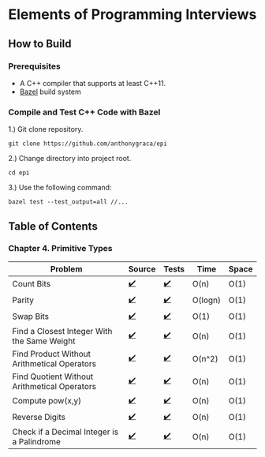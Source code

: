 # Elements of Programming Interviews

## How to Build
### Prerequisites
* A C++ compiler that supports at least C++11.
* [Bazel](https://bazel.build) build system
### Compile and Test C++ Code with Bazel
1.) Git clone repository.  
```
git clone https://github.com/anthonygraca/epi
```
2.) Change directory into project root.  
```
cd epi
```
3.) Use the following command: 
```
bazel test --test_output=all //...
```  

## Table of Contents
### Chapter 4. Primitive Types
| Problem | Source | Tests | Time | Space |
|---------|--------|-------|------|-------|
| Count Bits | [:heavy_check_mark:](https://github.com/anthonygraca/epi/blob/main/src/main/data-structures-and-algorithms/primitive-types/counting-bits.h) | [:heavy_check_mark:](https://github.com/anthonygraca/epi/blob/main/src/test/data-structures-and-algorithms/primitive-types/counting-bits-test.cc) | O(n) | O(1) |
| Parity  | [:heavy_check_mark:](https://github.com/anthonygraca/epi/blob/main/src/main/data-structures-and-algorithms/primitive-types/parity.h) | [:heavy_check_mark:](https://github.com/anthonygraca/epi/blob/main/src/test/data-structures-and-algorithms/primitive-types/parity-test.cc) | O(logn) | O(1) |
| Swap Bits  | [:heavy_check_mark:](https://github.com/anthonygraca/epi/blob/main/src/main/data-structures-and-algorithms/primitive-types/swap-bits.h) | [:heavy_check_mark:](https://github.com/anthonygraca/epi/blob/main/src/test/data-structures-and-algorithms/primitive-types/swap-bits-test.cc) | O(1) | O(1) |
| Find a Closest Integer With the Same Weight | [:heavy_check_mark:](https://github.com/anthonygraca/epi/blob/main/src/main/data-structures-and-algorithms/primitive-types/closest-integer-same-weight.h) | [:heavy_check_mark:](https://github.com/anthonygraca/epi/blob/main/src/test/data-structures-and-algorithms/primitive-types/closest-integer-same-weight-test.cc) | O(n) | O(1) |
| Find Product Without Arithmetical Operators | [:heavy_check_mark:](https://github.com/anthonygraca/epi/blob/main/src/main/data-structures-and-algorithms/primitive-types/product-without-arithmetical-operators.h) | [:heavy_check_mark:](https://github.com/anthonygraca/epi/blob/main/src/test/data-structures-and-algorithms/primitive-types/product-without-arithmetical-operators-test.cc) | O(n^2) | O(1) |
| Find Quotient Without Arithmetical Operators | [:heavy_check_mark:](https://github.com/anthonygraca/epi/blob/main/src/main/data-structures-and-algorithms/primitive-types/quotient-without-arithmetical-operators.h) | [:heavy_check_mark:](https://github.com/anthonygraca/epi/blob/main/src/test/data-structures-and-algorithms/primitive-types/quotient-without-arithmetical-operators-test.cc) | O(n) | O(1) |
| Compute pow(x,y) | [:heavy_check_mark:](https://github.com/anthonygraca/epi/blob/main/src/main/data-structures-and-algorithms/primitive-types/compute-pow.h) | [:heavy_check_mark:](https://github.com/anthonygraca/epi/blob/main/src/test/data-structures-and-algorithms/primitive-types/compute-pow-test.cc) | O(n) | O(1) |
| Reverse Digits | [:heavy_check_mark:](https://github.com/anthonygraca/epi/blob/main/src/main/data-structures-and-algorithms/primitive-types/reverse-digits.h) | [:heavy_check_mark:](https://github.com/anthonygraca/epi/blob/main/src/test/data-structures-and-algorithms/primitive-types/reverse-digits-test.cc) | O(n) | O(1) |
| Check if a Decimal Integer is a Palindrome | [:heavy_check_mark:](https://github.com/anthonygraca/epi/blob/main/src/main/data-structures-and-algorithms/primitive-types/integer-palindrome.h) | [:heavy_check_mark:](https://github.com/anthonygraca/epi/blob/main/src/test/data-structures-and-algorithms/primitive-types/integer-palindrome-test.cc) | O(n) | O(1) |
